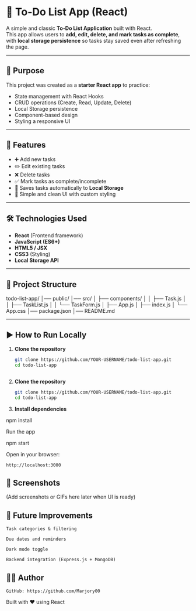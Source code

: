 # 📝 To-Do List App (React)

A simple and classic **To-Do List Application** built with React.  
This app allows users to **add, edit, delete, and mark tasks as complete**, with **local storage persistence** so tasks stay saved even after refreshing the page.

---

## 🎯 Purpose
This project was created as a **starter React app** to practice:
- State management with React Hooks
- CRUD operations (Create, Read, Update, Delete)
- Local Storage persistence
- Component-based design
- Styling a responsive UI



---

## 🚀 Features
- ➕ Add new tasks  
- ✏️ Edit existing tasks  
- ❌ Delete tasks  
- ✅ Mark tasks as complete/incomplete  
- 💾 Saves tasks automatically to **Local Storage**  
- 🎨 Simple and clean UI with custom styling  

---

## 🛠️ Technologies Used
- **React** (Frontend framework)
- **JavaScript (ES6+)**
- **HTML5 / JSX**
- **CSS3** (Styling)
- **Local Storage API**

---

## 📂 Project Structure

todo-list-app/
│── public/
│── src/
│ ├── components/
│ │ ├── Task.js
│ │ ├── TaskList.js
│ │ └── TaskForm.js
│ ├── App.js
│ ├── index.js
│ └── App.css
│── package.json
│── README.md


---

## ▶️ How to Run Locally

1. **Clone the repository**  
   ```bash
   git clone https://github.com/YOUR-USERNAME/todo-list-app.git
   cd todo-list-app



1. **Clone the repository**  
   ```bash
   git clone https://github.com/YOUR-USERNAME/todo-list-app.git
   cd todo-list-app


1. **Install dependencies**

npm install

Run the app

npm start

Open in your browser:

    http://localhost:3000

## 📸 Screenshots

(Add screenshots or GIFs here later when UI is ready)


## 📌 Future Improvements

    Task categories & filtering

    Due dates and reminders

    Dark mode toggle

    Backend integration (Express.js + MongoDB)

## 👩‍💻 Author

    GitHub: https://github.com/Marjory00
    

Built with ❤️ using React